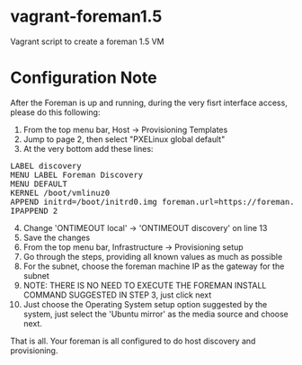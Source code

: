 vagrant-foreman1.5
==================

Vagrant script to create a foreman 1.5 VM


Configuration Note
==================
After the Foreman is up and running, during the very fisrt interface access, please do this following:

1. From the top menu bar, Host -> Provisioning Templates
2. Jump to page 2, then select "PXELinux global default"
3. At the very bottom add these lines:
<pre>
LABEL discovery
MENU LABEL Foreman Discovery
MENU DEFAULT
KERNEL /boot/vmlinuz0
APPEND initrd=/boot/initrd0.img foreman.url=https://foreman.cloudcomplab.ch root=live:/foreman.iso
IPAPPEND 2
</pre>
4. Change 'ONTIMEOUT local' -> 'ONTIMEOUT discovery' on line 13
5. Save the changes
6. From the top menu bar, Infrastructure -> Provisioning setup
7. Go through the steps, providing all known values as much as possible
8. For the subnet, choose the foreman machine IP as the gateway for the subnet
9. NOTE: THERE IS NO NEED TO EXECUTE THE FOREMAN INSTALL COMMAND SUGGESTED IN STEP 3, just click next
10. Just choose the Operating System setup option suggested by the system, just select the 'Ubuntu mirror' as the media source and choose next.

That is all. Your foreman is all configured to do host discovery and provisioning.
